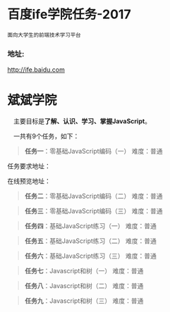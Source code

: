 # 百度ife学院任务-2017

	面向大学生的前端技术学习平台

### 地址:
http://ife.baidu.com

# 斌斌学院

　主要目标是**了解、认识、学习、掌握JavaScript**。

　一共有9个任务，如下：

> **任务一**：零基础JavaScript编码（一） 难度：普通

  任务要求地址：

  在线预览地址：

> **任务二**：零基础JavaScript编码（二） 难度：普通

> **任务三**：零基础JavaScript编码（三） 难度：普通

> **任务四**：基础JavaScript练习（一） 难度：普通

> **任务五**：基础JavaScript练习（二） 难度：普通

> **任务六**：基础JavaScript练习（三） 难度：普通

> **任务七**：Javascript和树（一） 难度：普通

> **任务八**：Javascript和树（二） 难度：普通

> **任务九**：Javascript和树（三） 难度：普通